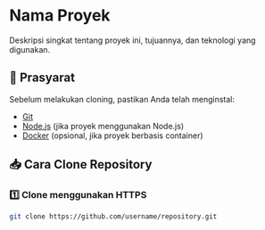 # Nama Proyek

Deskripsi singkat tentang proyek ini, tujuannya, dan teknologi yang digunakan.

## 📌 Prasyarat

Sebelum melakukan cloning, pastikan Anda telah menginstal:
- [Git](https://git-scm.com/)
- [Node.js](https://nodejs.org/) (jika proyek menggunakan Node.js)
- [Docker](https://www.docker.com/) (opsional, jika proyek berbasis container)

## 📥 Cara Clone Repository

### 1️⃣ Clone menggunakan HTTPS
```bash
git clone https://github.com/username/repository.git
